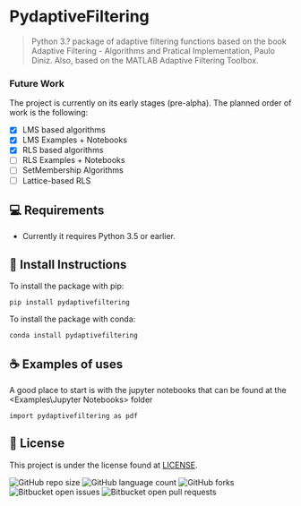 # PydaptiveFiltering



<!---<img src="exemplo-image.png" alt="exemplo imagem">--->

> Python 3.? package of adaptive filtering functions based on the book Adaptive Filtering - Algorithms and Pratical Implementation, Paulo Diniz. Also, based on the MATLAB Adaptive Filtering Toolbox.  

### Future Work

The project is currently on its early stages (pre-alpha). The planned order of work is the following:

- [x] LMS based algorithms
- [x] LMS Examples + Notebooks
- [x] RLS based algorithms
- [ ] RLS Examples + Notebooks
- [ ] SetMembership Algorithms
- [ ] Lattice-based RLS

## 💻 Requirements

* Currently it requires Python 3.5 or earlier. 

## 🚀 Install Instructions

To install the package with pip:
```
pip install pydaptivefiltering
```
To install the package with conda:
```
conda install pydaptivefiltering
```

## ☕ Examples of uses

A good place to start is with the jupyter notebooks that can be found at the <Examples\Jupyter Notebooks\> folder
```
import pydaptivefiltering as pdf
```

## 📝 License

This project is under the license found at [LICENSE](LICENSE.md).


![GitHub repo size](https://img.shields.io/github/repo-size/BruninLima/PydaptiveFiltering?style=for-the-badge)
![GitHub language count](https://img.shields.io/github/languages/count/BruninLima/PydaptiveFiltering?style=for-the-badge)
![GitHub forks](https://img.shields.io/github/forks/BruninLima/PydaptiveFiltering?style=for-the-badge)
![Bitbucket open issues](https://img.shields.io/bitbucket/issues/BruninLima/PydaptiveFiltering?style=for-the-badge)
![Bitbucket open pull requests](https://img.shields.io/bitbucket/pr-raw/BruninLima/PydaptiveFiltering?style=for-the-badge)

